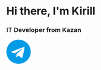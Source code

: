 <div id = "header" align = "centre">
    <h1>Hi there, I'm Kirill</h1>
    <h3>IT Developer from Kazan</h3>
</div>
<div id="socials" align="left">
    <a href="https://t.me/Kirill050905">
        <img src="telegram (2).png" alt="Telegram"/>
    </a>
</div>
